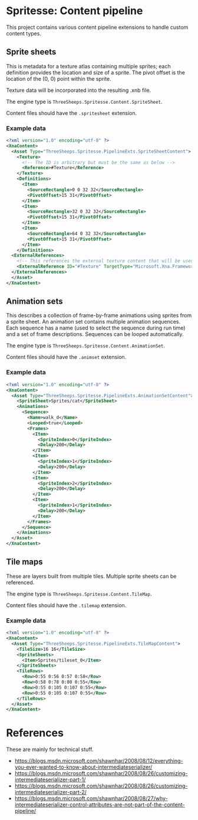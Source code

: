 # Spritesse: Content pipeline

This project contains various content pipeline extensions to handle custom content types.

## Sprite sheets

This is metadata for a texture atlas containing multiple sprites; each definition provides the location and size of a sprite.
The pivot offset is the location of the (0, 0) point within the sprite.

Texture data will be incorporated into the resulting .xnb file.

The engine type is `ThreeSheeps.Spritesse.Content.SpriteSheet`.

Content files should have the `.spritesheet` extension.

### Example data

```xml
<?xml version="1.0" encoding="utf-8" ?>
<XnaContent>
  <Asset Type="ThreeSheeps.Spritesse.PipelineExts.SpriteSheetContent">
    <Texture>
      <!-- The ID is arbitrary but must be the same as below -->
      <Reference>#Texture</Reference>
    </Texture>
    <Definitions>
      <Item>
        <SourceRectangle>0 0 32 32</SourceRectangle>
        <PivotOffset>15 31</PivotOffset>
      </Item>
      <Item>
        <SourceRectangle>32 0 32 32</SourceRectangle>
        <PivotOffset>15 31</PivotOffset>
      </Item>
      <Item>
        <SourceRectangle>64 0 32 32</SourceRectangle>
        <PivotOffset>15 31</PivotOffset>
      </Item>
    </Definitions>
  <ExternalReferences>
    <!-- This references the external texture content that will be used to build the sprite sheet -->
    <ExternalReference ID="#Texture" TargetType="Microsoft.Xna.Framework.Content.Pipeline.Graphics.TextureContent">cat.spritesheet.png</ExternalReference>
  </ExternalReferences>
  </Asset>
</XnaContent>
```

## Animation sets

This describes a collection of frame-by-frame animations using sprites from a sprite sheet.
An animation set contains multiple animation sequences. 
Each sequence has a name (used to select the sequence during run time) and a set of frame descriptions. Sequences can be looped automatically.

The engine type is `ThreeSheeps.Spritesse.Content.AnimationSet`.

Content files should have the `.animset` extension.

### Example data

```xml
<?xml version="1.0" encoding="utf-8" ?>
<XnaContent>
  <Asset Type="ThreeSheeps.Spritesse.PipelineExts.AnimationSetContent">
    <SpriteSheet>Sprites/cat</SpriteSheet>
    <Animations>
      <Sequence>
        <Name>walk_d</Name>
        <Looped>true</Looped>
        <Frames>
          <Item>
            <SpriteIndex>0</SpriteIndex>
            <Delay>200</Delay>
          </Item>
          <Item>
            <SpriteIndex>1</SpriteIndex>
            <Delay>200</Delay>
          </Item>
          <Item>
            <SpriteIndex>2</SpriteIndex>
            <Delay>200</Delay>
          </Item>
          <Item>
            <SpriteIndex>1</SpriteIndex>
            <Delay>200</Delay>
          </Item>
        </Frames>
      </Sequence>
    </Animations>
  </Asset>
</XnaContent>
```

## Tile maps

These are layers built from multiple tiles. Multiple sprite sheets can be referenced.

The engine type is `ThreeSheeps.Spritesse.Content.TileMap`.

Content files should have the `.tilemap` extension.

### Example data

```xml
<?xml version="1.0" encoding="utf-8" ?>
<XnaContent>
  <Asset Type="ThreeSheeps.Spritesse.PipelineExts.TileMapContent">
    <TileSize>16 16</TileSize>
    <SpriteSheets>
      <Item>Sprites/tileset_0</Item>
    </SpriteSheets>
    <TileRows>
      <Row>0:55 0:56 0:57 0:58</Row>
      <Row>0:58 0:78 0:80 0:55</Row>
      <Row>0:55 0:105 0:107 0:55</Row>
      <Row>0:55 0:105 0:107 0:55</Row>
    </TileRows>
  </Asset>
</XnaContent>
```

# References

These are mainly for technical stuff.

* https://blogs.msdn.microsoft.com/shawnhar/2008/08/12/everything-you-ever-wanted-to-know-about-intermediateserializer/
* https://blogs.msdn.microsoft.com/shawnhar/2008/08/26/customizing-intermediateserializer-part-1/
* https://blogs.msdn.microsoft.com/shawnhar/2008/08/26/customizing-intermediateserializer-part-2/
* https://blogs.msdn.microsoft.com/shawnhar/2008/08/27/why-intermediateserializer-control-attributes-are-not-part-of-the-content-pipeline/
